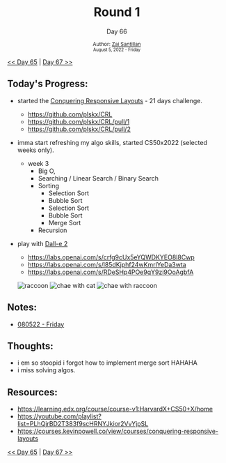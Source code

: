 <div align="center">
  <h1>Round 1</h1>
  <p>Day 66</p>
  <sub>
    Author: <a href="https://github.com/plskz" target="_blank">Zai Santillan</a>
    <br>
    <small>August 5, 2022 - Friday</small>
  </sub>
</div>

[<< Day 65](day065.md) | [Day 67 >>](day067.md)

## Today's Progress:

- started the [Conquering Responsive Layouts](https://courses.kevinpowell.co/view/courses/conquering-responsive-layouts) - 21 days challenge.
  - https://github.com/plskx/CRL
  - https://github.com/plskx/CRL/pull/1
  - https://github.com/plskx/CRL/pull/2
- imma start refreshing my algo skills, started CS50x2022 (selected weeks only).
  - week 3
    - Big O,
    - Searching / Linear Search / Binary Search
    - Sorting
      - Selection Sort
      - Bubble Sort
      - Selection Sort
      - Bubble Sort
      - Merge Sort
    - Recursion
- play with [Dall-e 2](https://labs.openai.com)

  - https://labs.openai.com/s/crfg9cUx5eYQWDKYEO8l8Cwp
  - https://labs.openai.com/s/l85dKjphf24wKmrlYeDa3wta
  - https://labs.openai.com/s/RDeSHp4POe9qY9zi9OoAgbfA

  ![raccoon](https://cdn.discordapp.com/attachments/1004779375104901220/1005007421770575892/unknown.png)
  ![chae with cat](https://cdn.discordapp.com/attachments/1004779375104901220/1005005723056488558/unknown.png)
  ![chae with raccoon](https://cdn.discordapp.com/attachments/1004779375104901220/1005006117052620911/unknown.png)

## Notes:

- [080522 - Friday](https://discord.com/channels/757590934828613662/1004779375104901220/1005055758150410291)

## Thoughts:

- i em so stoopid i forgot how to implement merge sort HAHAHA
- i miss solving algos.

## Resources:

- https://learning.edx.org/course/course-v1:HarvardX+CS50+X/home
- https://youtube.com/playlist?list=PLhQjrBD2T383f9scHRNYJkior2VvYjpSL
- https://courses.kevinpowell.co/view/courses/conquering-responsive-layouts

[<< Day 65](day065.md) | [Day 67 >>](day067.md)
